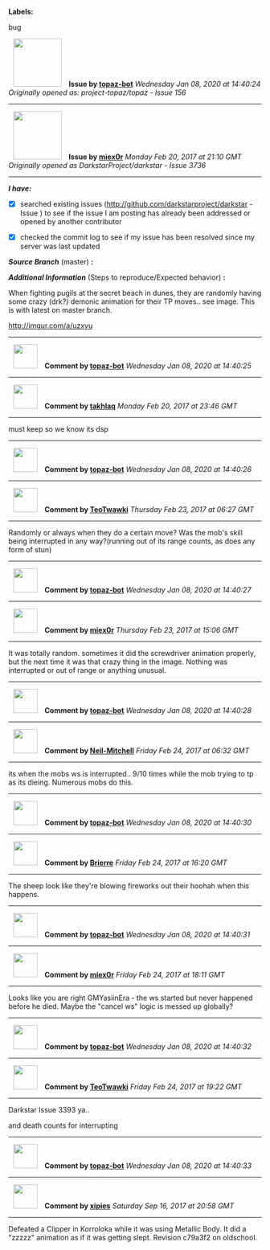 **Labels:**

bug



<a href="https://github.com/topaz-bot"><img src="https://avatars3.githubusercontent.com/u/59651103?v=4" width="96" height="96" hspace="10"></img></a> **Issue by [topaz-bot](https://github.com/topaz-bot)**
_Wednesday Jan 08, 2020 at 14:40:24_
_Originally opened as: project-topaz/topaz - Issue 156_

----

<a href="https://github.com/miex0r"><img src="https://avatars0.githubusercontent.com/u/716136?v=4"  width="96" height="96" hspace="10"></img></a> **Issue by [miex0r](https://github.com/miex0r)**
_Monday Feb 20, 2017 at 21:10 GMT_
_Originally opened as DarkstarProject/darkstar - Issue 3736_

----

**_I have:_**

- [X] searched existing issues (http://github.com/darkstarproject/darkstar - Issue ) to see if the issue I am posting has already been addressed or opened by another contributor
- [X] checked the commit log to see if my issue has been resolved since my server was last updated

**_Source Branch_** (master) **:**


**_Additional Information_** (Steps to reproduce/Expected behavior) **:**
When fighting pugils at the secret beach in dunes, they are randomly having some crazy (drk?) demonic animation for their TP moves.. see image. This is with latest on master branch.

http://imgur.com/a/uzxyu





----
<a href="https://github.com/topaz-bot"><img src="https://avatars3.githubusercontent.com/u/59651103?v=4" width="48" height="48" hspace="10"></img></a> **Comment by [topaz-bot](https://github.com/topaz-bot)**
_Wednesday Jan 08, 2020 at 14:40:25_

----

<a href="https://github.com/takhlaq"><img src="https://avatars1.githubusercontent.com/u/6381451?v=4"  width="48" height="48" hspace="10"></img></a> **Comment by [takhlaq](https://github.com/takhlaq)**
_Monday Feb 20, 2017 at 23:46 GMT_

----

must keep so we know its dsp



----
<a href="https://github.com/topaz-bot"><img src="https://avatars3.githubusercontent.com/u/59651103?v=4" width="48" height="48" hspace="10"></img></a> **Comment by [topaz-bot](https://github.com/topaz-bot)**
_Wednesday Jan 08, 2020 at 14:40:26_

----

<a href="https://github.com/TeoTwawki"><img src="https://avatars0.githubusercontent.com/u/6871475?v=4"  width="48" height="48" hspace="10"></img></a> **Comment by [TeoTwawki](https://github.com/TeoTwawki)**
_Thursday Feb 23, 2017 at 06:27 GMT_

----

Randomly or always when they do a certain move? Was the mob's skill being interrupted in any way?(running out of its range counts, as does any form of stun)



----
<a href="https://github.com/topaz-bot"><img src="https://avatars3.githubusercontent.com/u/59651103?v=4" width="48" height="48" hspace="10"></img></a> **Comment by [topaz-bot](https://github.com/topaz-bot)**
_Wednesday Jan 08, 2020 at 14:40:27_

----

<a href="https://github.com/miex0r"><img src="https://avatars0.githubusercontent.com/u/716136?v=4"  width="48" height="48" hspace="10"></img></a> **Comment by [miex0r](https://github.com/miex0r)**
_Thursday Feb 23, 2017 at 15:06 GMT_

----

It was totally random. sometimes it did the screwdriver animation properly, but the next time it was that crazy thing in the image. Nothing was interrupted or out of range or anything unusual.



----
<a href="https://github.com/topaz-bot"><img src="https://avatars3.githubusercontent.com/u/59651103?v=4" width="48" height="48" hspace="10"></img></a> **Comment by [topaz-bot](https://github.com/topaz-bot)**
_Wednesday Jan 08, 2020 at 14:40:28_

----

<a href="https://github.com/Neil-Mitchell"><img src="https://avatars0.githubusercontent.com/u/24883675?v=4"  width="48" height="48" hspace="10"></img></a> **Comment by [Neil-Mitchell](https://github.com/Neil-Mitchell)**
_Friday Feb 24, 2017 at 06:32 GMT_

----

its when the mobs ws is interrupted.. 9/10 times while the mob trying to tp as its dieing. Numerous mobs do this. 



----
<a href="https://github.com/topaz-bot"><img src="https://avatars3.githubusercontent.com/u/59651103?v=4" width="48" height="48" hspace="10"></img></a> **Comment by [topaz-bot](https://github.com/topaz-bot)**
_Wednesday Jan 08, 2020 at 14:40:30_

----

<a href="https://github.com/Brierre"><img src="https://avatars3.githubusercontent.com/u/20527593?v=4"  width="48" height="48" hspace="10"></img></a> **Comment by [Brierre](https://github.com/Brierre)**
_Friday Feb 24, 2017 at 16:20 GMT_

----

The sheep look like they're blowing fireworks out their hoohah when this happens. 




----
<a href="https://github.com/topaz-bot"><img src="https://avatars3.githubusercontent.com/u/59651103?v=4" width="48" height="48" hspace="10"></img></a> **Comment by [topaz-bot](https://github.com/topaz-bot)**
_Wednesday Jan 08, 2020 at 14:40:31_

----

<a href="https://github.com/miex0r"><img src="https://avatars0.githubusercontent.com/u/716136?v=4"  width="48" height="48" hspace="10"></img></a> **Comment by [miex0r](https://github.com/miex0r)**
_Friday Feb 24, 2017 at 18:11 GMT_

----

Looks like you are right GMYasiinEra - the ws started but never happened before he died. Maybe the "cancel ws" logic is messed up globally?



----
<a href="https://github.com/topaz-bot"><img src="https://avatars3.githubusercontent.com/u/59651103?v=4" width="48" height="48" hspace="10"></img></a> **Comment by [topaz-bot](https://github.com/topaz-bot)**
_Wednesday Jan 08, 2020 at 14:40:32_

----

<a href="https://github.com/TeoTwawki"><img src="https://avatars0.githubusercontent.com/u/6871475?v=4"  width="48" height="48" hspace="10"></img></a> **Comment by [TeoTwawki](https://github.com/TeoTwawki)**
_Friday Feb 24, 2017 at 19:22 GMT_

----

Darkstar Issue 3393 ya..
and death counts for interrupting



----
<a href="https://github.com/topaz-bot"><img src="https://avatars3.githubusercontent.com/u/59651103?v=4" width="48" height="48" hspace="10"></img></a> **Comment by [topaz-bot](https://github.com/topaz-bot)**
_Wednesday Jan 08, 2020 at 14:40:33_

----

<a href="https://github.com/xipies"><img src="https://avatars3.githubusercontent.com/u/7948457?v=4"  width="48" height="48" hspace="10"></img></a> **Comment by [xipies](https://github.com/xipies)**
_Saturday Sep 16, 2017 at 20:58 GMT_

----

Defeated a Clipper in Korroloka while it was using Metallic Body. It did a "zzzzz" animation as if it was getting slept. Revision c79a3f2 on oldschool.

